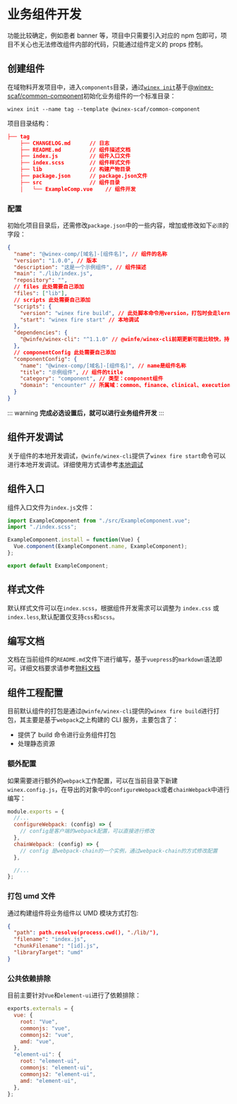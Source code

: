 # 业务组件开发

功能比较确定，例如患者 banner 等，项目中只需要引入对应的 npm 包即可，项目不关心也无法修改组件内部的代码，只能通过组件定义的 props 控制。

## 创建组件

在域物料开发项目中，进入`components`目录，通过[`winex init`](https://cool-fe.github.io/docs-winex-cli/guide/init.html)基于[@winex-scaf/common-component](http://172.16.6.214/webmaterials-common/scaffolds/component/)初始化业务组件的一个标准目录：

```
winex init --name tag --template @winex-scaf/common-component
```

项目目录结构：

```json
├── tag
    ├── CHANGELOG.md      // 日志
    ├── README.md         // 组件描述文档
    ├── index.js          // 组件入口文件
    ├── index.scss        // 组件样式文件
    ├── lib               // 构建产物目录
    ├── package.json      // package.json文件
    ├── src               // 组件目录
    │   └── ExampleComp.vue    // 组件开发
```

### 配置

初始化项目目录后，还需修改`package.json`中的一些内容，增加或修改如下`必须`的字段：

```json
{
  "name": "@winex-comp/[域名]-[组件名]", // 组件的名称
  "version": "1.0.0", // 版本
  "description": "这是一个示例组件", // 组件描述
  "main": "./lib/index.js",
  "repository": "",
  // files 此处需要自己添加
  "files": ["lib"],
  // scripts 此处需要自己添加
  "scripts": {
    "version": "winex fire build", // 此处脚本命令用version，打包时会走lerna的钩子
    "start": "winex fire start" // 本地调试
  },
  "dependencies": {
    "@winfe/winex-cli": "^1.1.0" // @winfe/winex-cli前期更新可能比较快，持续关注winex-cli文档
  },
  // componentConfig 此处需要自己添加
  "componentConfig": {
    "name": "@winex-comp/[域名]-[组件名]", // name是组件名称
    "title": "示例组件", // 组件的title
    "category": "component", // 类型：component组件
    "domain": "encounter" // 所属域：common、finance、clinical、execution、person、encouter、record、knowledge、material
  }
}
```

::: warning
**完成必选设置后，就可以进行业务组件开发**
:::

## 组件开发调试

关于组件的本地开发调试，`@winfe/winex-cli`提供了`winex fire start`命令可以进行本地开发调试。详细使用方式请参考[本地调试](/plugins/start.html)

## 组件入口

组件入口文件为`index.js`文件：

```javascript
import ExampleComponent from "./src/ExampleComponent.vue";
import "./index.scss";

ExampleComponent.install = function(Vue) {
  Vue.component(ExampleComponent.name, ExampleComponent);
};

export default ExampleComponent;
```

## 样式文件

默认样式文件可以在`index.scss`，根据组件开发需求可以调整为 `index.css` 或 `index.less`,默认配置仅支持`css`和`scss`。

## 编写文档

文档在当前组件的`README.md`文件下进行编写，基于`vuepress`的`markdown`语法即可。详细文档要求请参考[物料文档](/guides/material-doc.html)

## 组件工程配置

目前默认组件的打包是通过`@winfe/winex-cli`提供的`winex fire build`进行打包，其主要是基于`webpack`之上构建的 CLI 服务，主要包含了：

- 提供了 build 命令进行业务组件打包
- 处理静态资源

### 额外配置

如果需要进行额外的`webpack`工作配置，可以在当前目录下新建`winex.config.js`，在导出的对象中的`configureWebpack`或者`chainWebpack`中进行编写：

```javascript
module.exports = {
  //...
  configureWebpack: (config) => {
    // config是客户端的webpack配置，可以直接进行修改
  },
  chainWebpack: (config) => {
    // config 是webpack-chain的一个实例，通过webpack-chain的方式修改配置
  },

  //...
};
```

### 打包 umd 文件

通过构建组件将业务组件以 UMD 模块方式打包:

```json
{
  "path": path.resolve(process.cwd(), "./lib/"),
  "filename": "index.js",
  "chunkFilename": "[id].js",
  "libraryTarget": "umd"
}
```

### 公共依赖排除

目前主要针对`Vue`和`element-ui`进行了依赖排除：

```javascript
exports.externals = {
  vue: {
    root: "Vue",
    commonjs: "vue",
    commonjs2: "vue",
    amd: "vue",
  },
  "element-ui": {
    root: "element-ui",
    commonjs: "element-ui",
    commonjs2: "element-ui",
    amd: "element-ui",
  },
};
```
